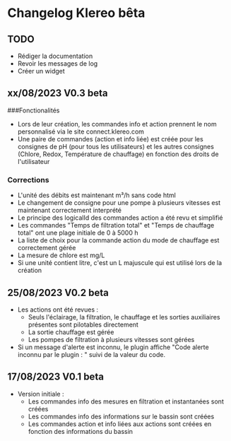 # Changelog Klereo bêta

## TODO
- Rédiger la documentation
- Revoir les messages de log
- Créer un widget

## xx/08/2023 V0.3 beta

###Fonctionalités
- Lors de leur création, les commandes info et action prennent le nom personnalisé via le site connect.klereo.com
- Une paire de commandes (action et info liée) est créée pour les consignes de pH (pour tous les utilisateurs) et les autres consignes (Chlore, Redox, Température de chauffage) en fonction des droits de l'utilisateur

### Corrections
- L'unité des débits est maintenant m³/h sans code html
- Le changement de consigne pour une pompe à plusieurs vitesses est maintenant correctement interprété
- Le principe des logicalId des commandes action a été revu et simplifié
- Les commandes "Temps de filtration total" et "Temps de chauffage total" ont une plage initiale de 0 à 5000 h
- La liste de choix pour la commande action du mode de chauffage est correctement gérée
- La mesure de chlore est mg/L
- Si une unité contient litre, c'est un L majuscule qui est utilisé lors de la création

## 25/08/2023 V0.2 beta
- Les actions ont été revues :
  - Seuls l'éclairage, la filtration, le chauffage et les sorties auxiliaires présentes sont pilotables directement
  - La sortie chauffage est gérée
  - Les pompes de filtration à plusieurs vitesses sont gérées
- Si un message d'alerte est inconnu, le plugin affiche "Code alerte inconnu par le plugin : " suivi de la valeur du code.

## 17/08/2023 V0.1 beta
- Version initiale :
  - Les commandes info des mesures en filtration et instantanées sont créées
  - Les commandes info des informations sur le bassin sont créées
  - Les commandes action et info liées aux actions sont créées en fonction des informations du bassin